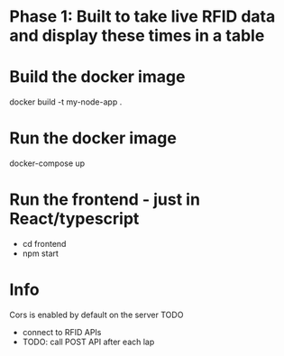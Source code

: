 # Phase 1: Built to take live RFID data and display these times in a table
# Build the docker image
docker build -t my-node-app .

# Run the docker image
docker-compose up

# Run the frontend - just in React/typescript
- cd frontend
- npm start

# Info
Cors is enabled by default on the server
TODO
- connect to RFID APIs
- TODO: call POST API after each lap
